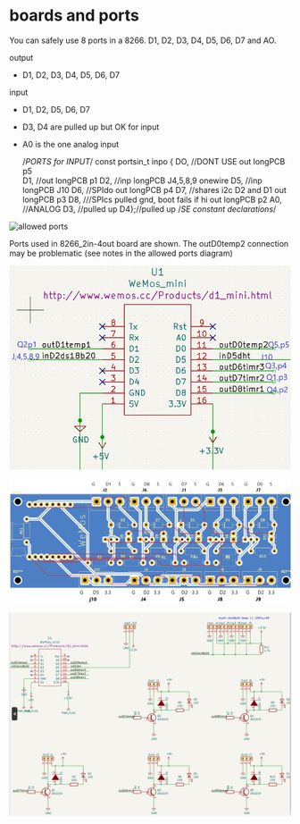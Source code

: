 # boards and ports

You can safely use 8 ports in a 8266. D1, D2, D3, D4, D5, D6, D7 and AO. 

output
 - D1, D2, D3, D4, D5, D6, D7 
 
input
- D1, D2, D5, D6, D7 
- D3, D4 are pulled up but OK for input
- A0 is the one analog input

    /*PORTS for INPUT*/
    const portsin_t inpo {
      DO, //DONT USE out longPCB p5        
      D1, //out longPCB p1
      D2, //inp longPCB J4,5,8,9 onewire
      D5, //inp longPCB J10
      D6, //SPIdo out longPCB p4
      D7, //shares i2c D2 and D1 out longPCB p3
      D8, ///SPIcs pulled gnd, boot fails if hi out longPCB p2
      A0, //ANALOG
      D3, //pulled up
      D4};//pulled up
    /*SE constant declarations*/  


![allowed ports](../esp8266ports.png)

Ports used in 8266_2in-4out board are shown. The outD0temp2 connection may be problematic (see notes in the allowed ports diagram)

![8266_2in-4outSCH](./8266_2in-4outSCH.png)

![pcb_long](./pcb_long.png)

![schem_long](./schem_long.png)